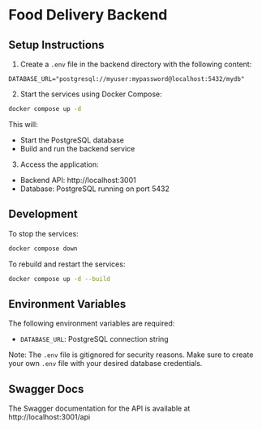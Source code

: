 # Food Delivery Backend

## Setup Instructions

1. Create a `.env` file in the backend directory with the following content:
```
DATABASE_URL="postgresql://myuser:mypassword@localhost:5432/mydb"
```

2. Start the services using Docker Compose:
```bash
docker compose up -d
```

This will:
- Start the PostgreSQL database
- Build and run the backend service

3. Access the application:
- Backend API: http://localhost:3001
- Database: PostgreSQL running on port 5432

## Development

To stop the services:
```bash
docker compose down
```

To rebuild and restart the services:
```bash
docker compose up -d --build
```

## Environment Variables

The following environment variables are required:
- `DATABASE_URL`: PostgreSQL connection string

Note: The `.env` file is gitignored for security reasons. Make sure to create your own `.env` file with your desired database credentials.

## Swagger Docs

The Swagger documentation for the API is available at http://localhost:3001/api

